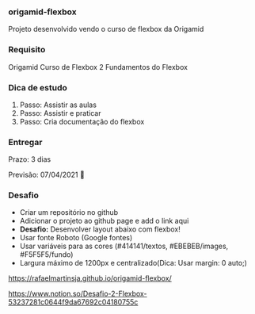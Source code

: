 ### origamid-flexbox
Projeto desenvolvido vendo o curso de flexbox da Origamid

### Requisito

Origamid
Curso de Flexbox
2 Fundamentos do Flexbox

### Dica de estudo

1. Passo: Assistir as aulas
2. Passo: Assistir e praticar
3. Passo: Cria documentação do flexbox

### Entregar

Prazo: 3 dias

Previsão: 07/04/2021 🤞

### Desafio

- Criar um repositório no github
- Adicionar o projeto ao github page e add o link aqui
- **Desafio:** Desenvolver layout abaixo com flexbox!
- Usar fonte Roboto (Google fontes)
- Usar variáveis para as cores (#414141/textos, #EBEBEB/images, #F5F5F5/fundo)
- Largura máximo de 1200px e centralizado(Dica: Usar margin: 0 auto;)

https://rafaelmartinsja.github.io/origamid-flexbox/

https://www.notion.so/Desafio-2-Flexbox-53237281c0644f9da67692c04180755c
